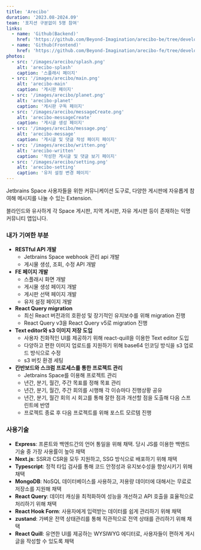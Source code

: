 ```yaml
---
title: 'Arecibo'
duration: '2023.08-2024.09'
team: '포지션 구분없이 5명 참여'
links:
  - name: 'Github(Backend)'
    href: 'https://github.com/Beyond-Imagination/arecibo-be/tree/develop'
  - name: 'Github(Frontend)'
    href: 'https://github.com/Beyond-Imagination/arecibo-fe/tree/develop'
photos:
  - src: '/images/arecibo/splash.png'
    alt: 'arecibo-splash'
    caption: '스플래시 페이지'
  - src: '/images/arecibo/main.png'
    alt: 'arecibo-main'
    caption: '게시판 페이지'
  - src: '/images/arecibo/planet.png'
    alt: 'arecibo-planet'
    caption: '게시판 구독 페이지'
  - src: '/images/arecibo/messageCreate.png'
    alt: 'arecibo-messageCreate'
    caption: '게시글 생성 페이지'
  - src: '/images/arecibo/message.png'
    alt: 'arecibo-message'
    caption: '게시글 및 댓글 작성 페이지 페이지'
  - src: '/images/arecibo/written.png'
    alt: 'arecibo-written'
    caption: '작성한 게시글 및 댓글 보기 페이지'
  - src: '/images/arecibo/setting.png'
    alt: 'arecibo-setting'
    caption: '유저 설정 변경 페이지'
---
```


Jetbrains Space 사용자들을 위한 커뮤니케이션 도구로, 다양한 게시판에 자유롭게 참여해 메시지를 나눌 수 있는 Extension.  

블라인드와 유사하게 각 Space 게시판, 지역 게시판, 자유 게시판 등이 존재하는 익명 커뮤니티 앱입니다.

### 내가 기여한 부분

- **RESTful API 개발**
  - Jetbrains Space webhook 관리 api 개발
  - 게시물 생성, 조회, 수정 API 개발
- **FE 페이지 개발**
  - 스플래시 화면 개발
  - 게시물 생성 페이지 개발
  - 게시판 선택 페이지 개발
  - 유저 설정 페이지 개발
- **React Query migration**
  - 최신 React 버전과의 호환성 및 장기적인 유지보수를 위해 migration 진행
  - React Query v3을 React Query v5로 migration 진행
- **Text editor와 s3 이미지 저장 도입**
  - 사용자 친화적인 UI를 제공하기 위해 react-quill을 이용한 Text editor 도입
  - 다양하고 편한 이미지 업로드를 지원하기 위해 base64 인코딩 방식을 s3 업로드 방식으로 수정
  - s3 버킷 환경 세팅
- **칸반보드와 스크럼 프로세스를 통한 프로젝트 관리**
  - Jetbrains Space를 이용해 프로젝트 관리
  - 년간, 분기, 월간, 주간 목표를 정해 목표 관리
  - 년간, 분기, 월간, 주간 회의를 시행해 각 이슈마다 진행상황 공유
  - 년간, 분기, 월간 회의 시 회고를 통해 잘한 점과 개선할 점을 도출해 다음 스프린트에 반영
  - 프로젝트 종료 후 다음 프로젝트를 위해 포스트 모르템 진행

### 사용기술

- **Express**: 프론트와 백엔드간의 언어 통일을 위해 채택. 당시 JS를 이용한 백엔드 기술 중 가장 사용률이 높아 채택
- **Next.js**: SSR과 CSR을 모두 지원하고, SSG 방식으로 배포하기 위해 채택
- **Typescript**: 정적 타입 검사를 통해 코드 안정성과 유지보수성을 향상시키기 위해 채택
- **MongoDB**: NoSQL 데이터베이스를 사용하고, 저용량 데이터에 대해서는 무료로 저장소를 지원해 채택
- **React Query**: 데이터 캐싱을 최적화하여 성능을 개선하고 API 호출을 효율적으로 처리하기 위해 채택
- **React Hook Form**: 사용자에게 입력받는 데이터를 쉽게 관리하기 위해 채택
- **zustand**: 가벼운 전역 상태관리를 통해 직관적으로 전역 상태를 관리하기 위해 채택
- **React Quill**: 유연한 UI를 제공하는 WYSIWYG 에디터로, 사용자들이 편하게 게시글을 작성할 수 있도록 채택
